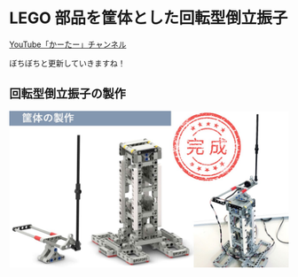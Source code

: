 # LEGO 部品を筐体とした回転型倒立振子

[YouTube「かーたー」チャンネル](https://www.youtube.com/channel/UCQxZZypRXCsvALuvmWy68jw)

ぼちぼちと更新していきますね！

## 回転型倒立振子の製作

![画像](img/page1.jpg)




